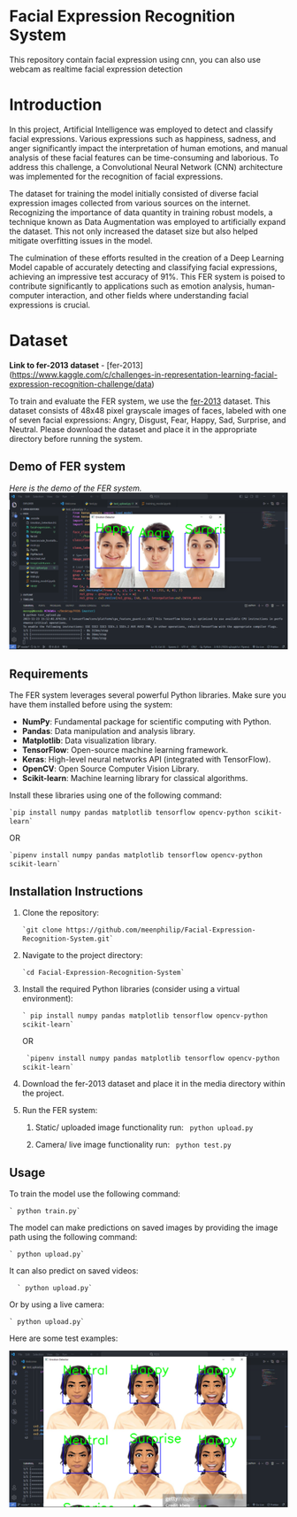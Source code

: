 # Facial Expression Recognition System

This repository contain facial expression using cnn, you can also use webcam as realtime facial expression detection

# Introduction

In this project, Artificial Intelligence was employed to detect and classify facial expressions. Various expressions such as happiness, sadness, and anger significantly impact the interpretation of human emotions, and manual analysis of these facial features can be time-consuming and laborious. To address this challenge, a Convolutional Neural Network (CNN) architecture was implemented for the recognition of facial expressions.

The dataset for training the model initially consisted of diverse facial expression images collected from various sources on the internet. Recognizing the importance of data quantity in training robust models, a technique known as Data Augmentation was employed to artificially expand the dataset. This not only increased the dataset size but also helped mitigate overfitting issues in the model.

The culmination of these efforts resulted in the creation of a Deep Learning Model capable of accurately detecting and classifying facial expressions, achieving an impressive test accuracy of 91%. This FER system is poised to contribute significantly to applications such as emotion analysis, human-computer interaction, and other fields where understanding facial expressions is crucial.

# Dataset

**Link to fer-2013 dataset** - [fer-2013] (https://www.kaggle.com/c/challenges-in-representation-learning-facial-expression-recognition-challenge/data)

To train and evaluate the FER system, we use the [fer-2013](https://www.kaggle.com/c/challenges-in-representation-learning-facial-expression-recognition-challenge/data) dataset. This dataset consists of 48x48 pixel grayscale images of faces, labeled with one of seven facial expressions: Angry, Disgust, Fear, Happy, Sad, Surprise, and Neutral. Please download the dataset and place it in the appropriate directory before running the system.

## Demo of FER system

_Here is the demo of the FER system._
![screenshot](Screenshot-2.png)

## Requirements

The FER system leverages several powerful Python libraries. Make sure you have them installed before using the system:

- **NumPy**: Fundamental package for scientific computing with Python.
- **Pandas**: Data manipulation and analysis library.
- **Matplotlib**: Data visualization library.
- **TensorFlow**: Open-source machine learning framework.
- **Keras**: High-level neural networks API (integrated with TensorFlow).
- **OpenCV**: Open Source Computer Vision Library.
- **Scikit-learn**: Machine learning library for classical algorithms.

Install these libraries using one of the following command:

    `pip install numpy pandas matplotlib tensorflow opencv-python scikit-learn`

OR

    `pipenv install numpy pandas matplotlib tensorflow opencv-python scikit-learn`

## Installation Instructions

1.  Clone the repository:

        `git clone https://github.com/meenphilip/Facial-Expression-Recognition-System.git`

2.  Navigate to the project directory:

        `cd Facial-Expression-Recognition-System`

3.  Install the required Python libraries (consider using a virtual environment):

        ` pip install numpy pandas matplotlib tensorflow opencv-python scikit-learn`

    OR

         `pipenv install numpy pandas matplotlib tensorflow opencv-python scikit-learn`

4.  Download the fer-2013 dataset and place it in the media directory within the project.
5.  Run the FER system:

    1. Static/ uploaded image functionality run:
       ` python upload.py`

    2. Camera/ live image functionality run:
       ` python test.py`

## Usage

To train the model use the following command:

    ` python train.py`

The model can make predictions on saved images by providing the image path using the following command:

    ` python upload.py`

It can also predict on saved videos:

      ` python upload.py`

Or by using a live camera:

    ` python upload.py`

Here are some test examples:

![screenshot](Screenshot-1.png)
